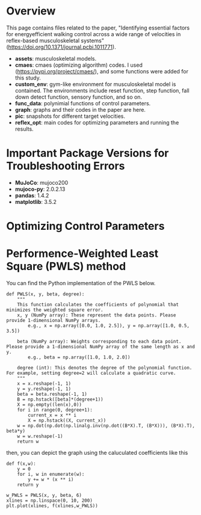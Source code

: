 # Overview

This page contains files related to the paper, "Identifying essential factors for energyefficient walking control across a wide range of velocities in reflex-based musculoskeletal systems" 
(https://doi.org/10.1371/journal.pcbi.1011771).

*  **assets**: musculoskeletal models.
*  **cmaes**: cmaes (optimizing algorithm) codes. I used (https://pypi.org/project/cmaes/), and some functions were added for this study.
*  **custom_env**: gym-like environment for musculoskeletal model is contained. The environments include reset function, step function, fall down detect function, sensory function, and so on.
*  **func_data**: polynimial functions of control parameters.
*  **graph**: graphs and their codes in the paper are here.
*  **pic**: snapshots for different target velocities.
*  **reflex_opt**: main codes for optimizing parameters and running the results.

# Important Package Versions for Troubleshooting Errors
*  **MuJoCo**: mujoco200
*  **mujoco-py**: 2.0.2.13
*  **pandas**: 1.4.2
*  **matplotlib**: 3.5.2

# Optimizing Control Parameters

# Performence-Weighted Least Square (PWLS) method
You can find the Python implementation of the PWLS below.
```
def PWLS(x, y, beta, degree):
    """
    This function calculates the coefficients of polynomial that minimizes the weighted square error.
    x, y (NumPy array): These represent the data points. Please provide 1-dimensional NumPy arrays.
        e.g., x = np.array([0.0, 1.0, 2.5]), y = np.array([1.0, 0.5, 3.5])

    beta (NumPy array): Weights corresponding to each data point. Please provide a 1-dimensional NumPy array of the same length as x and y.
        e.g., beta = np.array([1.0, 1.0, 2.0])

    degree (int): This denotes the degree of the polynomial function. For example, setting degree=2 will calculate a quadratic curve.
    """
    x = x.reshape(-1, 1)
    y = y.reshape(-1, 1)
    beta = beta.reshape(-1, 1)
    B = np.hstack([beta]*(degree+1))
    X = np.empty((len(x),0))
    for i in range(0, degree+1):
        current_x = x ** i
        X = np.hstack((X, current_x))
    w = np.dot(np.dot(np.linalg.inv(np.dot((B*X).T, (B*X))), (B*X).T), beta*y)
    w = w.reshape(-1)
    return w
```
then, you can depict the graph using the caluculated coefficients like this 
```
def f(x,w):
    y = 0
    for i, w in enumerate(w):
        y += w * (x ** i)
    return y

w_PWLS = PWLS(x, y, beta, 6)
xlines = np.linspace(0, 10, 200)
plt.plot(xlines, f(xlines,w_PWLS))
```
